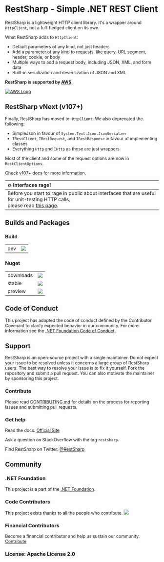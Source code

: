 # RestSharp - Simple .NET REST Client 

RestSharp is a lightweight HTTP client library. It's a wrapper around `HttpClient`, not a full-fledged client on its own.

What RestSharp adds to `HttpClient`:
- Default parameters of any kind, not just headers
- Add a parameter of any kind to requests, like query, URL segment, header, cookie, or body
- Multiple ways to add a request body, including JSON, XML, and form data
- Built-in serialization and deserilization of JSON and XML

**RestSharp is supported by [AWS](https://aws.amazon.com/developer/language/net/solutions/).**

[![AWS Logo](https://restsharp.dev/aws_logo.png)](https://aws.amazon.com)

## RestSharp vNext (v107+)

Finally, RestSharp has moved to `HttpClient`. We also deprecated the following:
- SimpleJson in favour of `System.Text.Json.JsonSerialzer`
- `IRestClient`, `IRestRequest`, and `IRestResponse` in favour of implementing classes
- Everything `Http` and `IHttp` as those are just wrappers

Most of the client and some of the request options are now in `RestClientOptions`.

Check [v107+ docs](https://restsharp.dev/v107) for more information.

| :boom:  Interfaces rage!   |
|:---------------------------|
| Before you start to rage in public about interfaces that are useful for unit-testing HTTP calls,<br>please read [this page](https://restsharp.dev/v107/#mocking). |

## Builds and Packages

### Build

| | |
|-|-|
| dev | [![](https://img.shields.io/github/workflow/status/restsharp/RestSharp/Build%20and%20deploy)](https://github.com/restsharp/RestSharp/actions?query=workflow%3A%22Build+and+deploy%22) |

### Nuget

| | |
|-|-|
| downloads | ![](https://img.shields.io/nuget/dt/RestSharp) |
| stable | [![](https://img.shields.io/nuget/v/RestSharp)](https://www.nuget.org/packages/RestSharp) |
| preview | ![](https://img.shields.io/nuget/vpre/RestSharp) |

## Code of Conduct

This project has adopted the code of conduct defined by the Contributor Covenant to clarify expected behavior in our community.
For more information see the [.NET Foundation Code of Conduct](https://dotnetfoundation.org/code-of-conduct).

## Support

RestSharp is an open-source project with a single maintainer. Do not expect your issue to be resolved unless it concerns a large group of RestSharp users.
The best way to resolve your issue is to fix it yourself. Fork the repository and submit a pull request.
You can also motivate the maintainer by sponsoring this project.

### Contribute

Please read [CONTRIBUTING.md](CONTRIBUTING.md) for details on the process for reporting issues and submitting pull requests.

### Get help

Read the docs: [Official Site][1]

Ask a question on StackOverflow with the tag `restsharp`.
 
Find RestSharp on Twitter: [@RestSharp][2]

## Community

### .NET Foundation

This project is a part of the [.NET Foundation](https://dotnetfoundation.org).

### Code Contributors

This project exists thanks to all the people who contribute.
<a href="https://github.com/restsharp/RestSharp/graphs/contributors"><img src="https://opencollective.com/RestSharp/contributors.svg?width=890&button=false" /></a>

### Financial Contributors

Become a financial contributor and help us sustain our community. [Contribute](https://github.com/sponsors/restsharp)

### License: Apache License 2.0

  [1]: https://restsharp.dev
  [2]: https://twitter.com/RestSharp
  [3]: https://github.com/restsharp/RestSharp/issues
